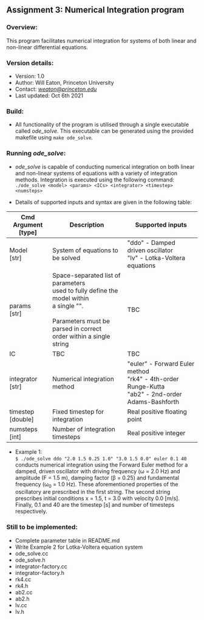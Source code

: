 ## Assignment 3: Numerical Integration program 

### Overview:

This program facilitates numerical integration for systems of both linear and non-linear differential equations. 


### Version details: 

- Version:       1.0
- Author:        Will Eaton, Princeton University
- Contact:       *weaton@princeton.edu* 
- Last updated:  Oct 6th 2021 


### Build: 

- All functionality of the program is utilised through a single executable called *ode_solve*. This executable can be generated using the provided makefile using `make ode_solve`. 


### Running *ode_solve*: 
- *ode_solve* is capable of conducting numerical integration on both linear and non-linear systems of equations with a variety of integration methods. Integration is executed using the following command: <br> ```./ode_solve <model> <params> <ICs> <integrator> <timestep> <numsteps> ``` <br>

- Details of supported inputs and syntax are given in the following table: 

| Cmd Argument<br>[type] | Description                                                                                                                                                                 | Supported inputs                                                                                         |
|------------------------|-----------------------------------------------------------------------------------------------------------------------------------------------------------------------------|----------------------------------------------------------------------------------------------------------|
| Model <br>[str]        | System of equations to be solved                                                                                                                                            | "ddo" - Damped driven oscillator<br>"lv"  - Lotka-Voltera equations                                      |
| params <br>[str]       | Space-separated list of parameters <br>used to fully define the model within <br>a single "". <br><br>Parameters must be parsed in correct <br>order within a single string | TBC                                                                                                      |
| IC                     | TBC                                                                                                                                                                         | TBC                                                                                                      |
| integrator <br>[str]   | Numerical integration method                                                                                                                                                | "euler" - Forward Euler method<br>"rk4"   - 4th-order Runge-Kutta<br>"ab2"   - 2nd-order Adams-Bashforth |
| timestep <br>[double]  | Fixed timestep for integration                                                                                                                                              | Real positive floating point                                                                             |
| numsteps <br>[int]     | Number of integration timesteps                                                                                                                                             | Real positive integer                                                                                    |

- Example 1: <br>`$ ./ode_solve ddo "2.0 1.5 0.25 1.0" "3.0 1.5 0.0" euler 0.1 40`<br> conducts numerical integration using the Forward Euler method for a damped, driven oscillator with driving frequency (&omega; = 2.0 Hz) and amplitude (F = 1.5 m), damping factor (&beta; = 0.25) and fundamental frequency (&omega;<sub>0</sub> = 1.0 Hz). These aforementioned properties of the oscillatory are prescribed in the first string. The second string prescribes initial conditions x = 1.5, t = 3.0 with velocity 0.0 [m/s]. Finally, 0.1 and 40 are the timestep [s] and number of timesteps respectively. 



### Still to be implemented: 

- Complete parameter table in README.md 
- Write Example 2 for Lotka-Voltera equation system 
- ode_solve.cc 
- ode_solve.h 
- integrator-factory.cc
- integrator-factory.h
- rk4.cc
- rk4.h
- ab2.cc
- ab2.h
- lv.cc
- lv.h
